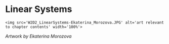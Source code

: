 # Linear Systems

 ````{div} full-width 
 <img src='W2D2_LinearSystems-Ekaterina_Morozova.JPG' alt='art relevant to chapter contents' width='100%'> 
```` 

*Artwork by Ekaterina Morozova*